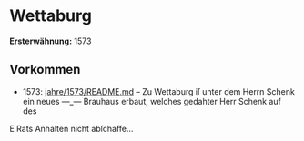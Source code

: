 # Wettaburg

**Ersterwähnung:** 1573

## Vorkommen
- 1573: [jahre/1573/README.md](../jahre/1573/README.md) – Zu Wettaburg iſ unter dem Herrn Schenk ein neues
—_— Brauhaus erbaut, welches gedahter Herr Schenk auf des


E
Rats Anhalten nicht abſchaffe...
